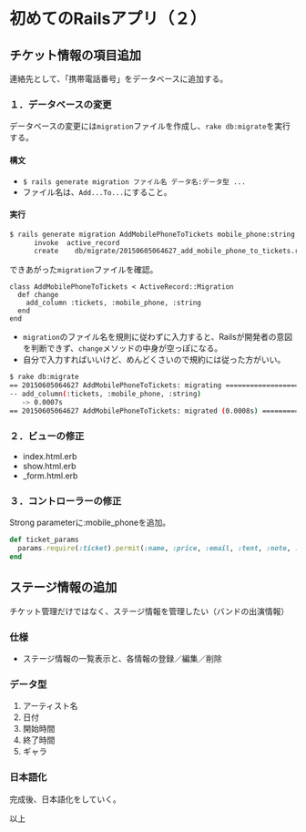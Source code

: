 # 初めてのRailsアプリ（２）

## チケット情報の項目追加
連絡先として、「携帯電話番号」をデータベースに追加する。

### １．データベースの変更
データベースの変更には`migration`ファイルを作成し、`rake db:migrate`を実行する。

#### 構文

- `$ rails generate migration ファイル名 データ名:データ型 ...`
- ファイル名は、`Add...To...`にすること。

#### 実行

```bash
$ rails generate migration AddMobilePhoneToTickets mobile_phone:string
      invoke  active_record
      create    db/migrate/20150605064627_add_mobile_phone_to_tickets.rb
```

できあがった`migration`ファイルを確認。

```ruby:db/migrate
class AddMobilePhoneToTickets < ActiveRecord::Migration
  def change
    add_column :tickets, :mobile_phone, :string
  end
end
```

- `migration`のファイル名を規則に従わずに入力すると、Railsが開発者の意図を判断できず、`change`メソッドの中身が空っぽになる。
- 自分で入力すればいいけど、めんどくさいので規約には従った方がいい。

```bash
$ rake db:migrate
== 20150605064627 AddMobilePhoneToTickets: migrating ==========================
-- add_column(:tickets, :mobile_phone, :string)
   -> 0.0007s
== 20150605064627 AddMobilePhoneToTickets: migrated (0.0008s) =================
```

### ２．ビューの修正
- index.html.erb
- show.html.erb
- _form.html.erb

### ３．コントローラーの修正
Strong parameterに:mobile_phoneを追加。

```ruby
def ticket_params
  params.require(:ticket).permit(:name, :price, :email, :tent, :note, :mobile_phone)
end

```

## ステージ情報の追加
チケット管理だけではなく、ステージ情報を管理したい（バンドの出演情報）

### 仕様
- ステージ情報の一覧表示と、各情報の登録／編集／削除

### データ型
1. アーティスト名
2. 日付
3. 開始時間
4. 終了時間
5. ギャラ

### 日本語化
完成後、日本語化をしていく。

以上


